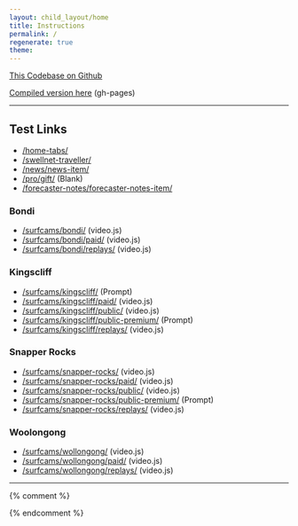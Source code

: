 ```yaml
---
layout: child_layout/home
title: Instructions
permalink: /
regenerate: true
theme:
---
```


[This Codebase on Github](https://github.com/liquidvisual/swell-0918)

[Compiled version here](https://github.com/liquidvisual/swell-0918/tree/gh-pages) (gh-pages)

---

## Test Links

* [/home-tabs/](/home-tabs/)
* [/swellnet-traveller/](/swellnet-traveller/)
* [/news/news-item/](/news/news-item/)
* [/pro/gift/](/pro/gift/) (Blank)
* [/forecaster-notes/forecaster-notes-item/](/forecaster-notes/forecaster-notes-item/)

### Bondi

* [/surfcams/bondi/](/surfcams/bondi/) (video.js)
* [/surfcams/bondi/paid/](/surfcams/bondi/paid/) (video.js)
* [/surfcams/bondi/replays/](/surfcams/bondi/replays/) (video.js)

### Kingscliff

* [/surfcams/kingscliff/](/surfcams/kingscliff/) (Prompt)
* [/surfcams/kingscliff/paid/](/surfcams/kingscliff/paid/) (video.js)
* [/surfcams/kingscliff/public/](/surfcams/kingscliff/public/) (video.js)
* [/surfcams/kingscliff/public-premium/](/surfcams/kingscliff/public-premium/) (Prompt)
* [/surfcams/kingscliff/replays/](/surfcams/kingscliff/replays/) (video.js)

### Snapper Rocks

* [/surfcams/snapper-rocks/](/surfcams/snapper-rocks/) (video.js)
* [/surfcams/snapper-rocks/paid/](/surfcams/snapper-rocks/paid/) (video.js)
* [/surfcams/snapper-rocks/public/](/surfcams/snapper-rocks/public/) (video.js)
* [/surfcams/snapper-rocks/public-premium/](/surfcams/snapper-rocks/public-premium/) (Prompt)
* [/surfcams/snapper-rocks/replays/](/surfcams/snapper-rocks/replays/) (video.js)

### Woolongong

* [/surfcams/wollongong/](/surfcams/wollongong/) (video.js)
* [/surfcams/wollongong/paid/](/surfcams/wollongong/paid/) (video.js)
* [/surfcams/wollongong/replays/](/surfcams/wollongong/replays/) (video.js)

---

{% comment %}

<!-- <div class="alert alert-warning alert-dismissible fade show" role="alert">
  <strong>Holy guacamole!</strong> You should check in on some of those fields below.
  <button type="button" class="close" data-dismiss="alert" aria-label="Close">
    <span aria-hidden="true">&times;</span>
  </button>
</div>

1. Start with [base.html](https://github.com/liquidvisual/swell-0918/blob/master/src/_layouts/base.html)
It's a clean build with legacy styles and scripts broken off into partials (the order is important). I haven't merged any of the old codebase in, but once done we can eventually audit these separately, and remove anything that's no longer necessary. Closing body script assets are now **/assets/scripts/minified-hls.js** and **/assets/scripts/minified.js**.

2. There's two main layouts which control page layout.
See [base__page.html](https://github.com/liquidvisual/swell-0918/blob/master/src/_layouts/base__page.html) and [base__page_sidebar.html](https://github.com/liquidvisual/swell-0918/blob/master/src/_layouts/base__page_sidebar.html).

3. The main Nav and Off-canvas are rendered by a single recursive partial [nav.html](https://github.com/liquidvisual/swell-0918/blob/master/src/_includes/components/navigation/nav.html) using [sitemap.json](https://github.com/liquidvisual/swell-0918/blob/master/src/_data/sitemap.json). The contents of the this file were taken from the existing one (unmodified). Additional menu items were added around them.

4. State classes are placed on the body **.theme-paid** and **.theme-logged-in**

5. Common partials for the rest are found here, [header.html](https://github.com/liquidvisual/swell-0918/blob/master/src/_includes/components/layout/header.html) and [footer.html](https://github.com/liquidvisual/swell-0918/blob/master/src/_includes/components/layout/footer.html).

<br> -->
{% endcomment %}